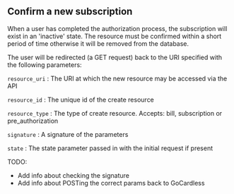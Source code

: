 ## Confirm a new subscription

When a user has completed the authorization process, the subscription will exist in an 'inactive' state. The resource must be confirmed within a short period of time otherwise it will be removed from the database.

The user will be redirected (a GET request) back to the URI specified with the following parameters:

`resource_uri`
:    The URI at which the new resource may be accessed via the API

`resource_id`
:    The unique id of the create resource

`resource_type`
:    The type of create resource. Accepts: bill, subscription or pre_authorization

`signature`
:    A signature of the parameters

`state`
:    The state parameter passed in with the initial request if present

TODO:
- Add info about checking the signature
- Add info about POSTing the correct params back to GoCardless
